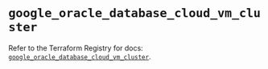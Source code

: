 # `google_oracle_database_cloud_vm_cluster`

Refer to the Terraform Registry for docs: [`google_oracle_database_cloud_vm_cluster`](https://registry.terraform.io/providers/hashicorp/google/6.48.0/docs/resources/oracle_database_cloud_vm_cluster).
